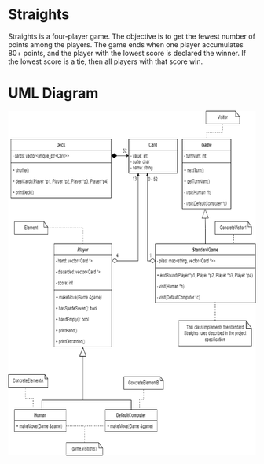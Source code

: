 # Straights

Straights is a four-player game. The objective is to get the fewest number of points among the players. The game ends when
one player accumulates 80+ points, and the player with the lowest score is declared the winner. If the lowest score is a
tie, then all players with that score win. 
 
 
# UML Diagram

<img src="uml.png" width="700" height="700"/>

